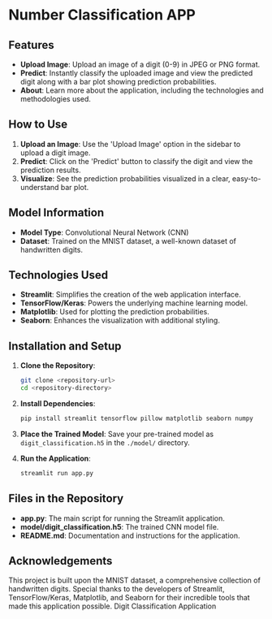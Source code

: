 
# Number Classification APP

## Features
- **Upload Image**: Upload an image of a digit (0-9) in JPEG or PNG format.
- **Predict**: Instantly classify the uploaded image and view the predicted digit along with a bar plot showing prediction probabilities.
- **About**: Learn more about the application, including the technologies and methodologies used.

## How to Use
1. **Upload an Image**: Use the 'Upload Image' option in the sidebar to upload a digit image.
2. **Predict**: Click on the 'Predict' button to classify the digit and view the prediction results.
3. **Visualize**: See the prediction probabilities visualized in a clear, easy-to-understand bar plot.

## Model Information
- **Model Type**: Convolutional Neural Network (CNN)
- **Dataset**: Trained on the MNIST dataset, a well-known dataset of handwritten digits.

## Technologies Used
- **Streamlit**: Simplifies the creation of the web application interface.
- **TensorFlow/Keras**: Powers the underlying machine learning model.
- **Matplotlib**: Used for plotting the prediction probabilities.
- **Seaborn**: Enhances the visualization with additional styling.

## Installation and Setup

1. **Clone the Repository**: 
   ```bash
   git clone <repository-url>
   cd <repository-directory>
   ```

2. **Install Dependencies**:
   ```bash
   pip install streamlit tensorflow pillow matplotlib seaborn numpy
   ```

3. **Place the Trained Model**: 
   Save your pre-trained model as `digit_classification.h5` in the `./model/` directory.

4. **Run the Application**:
   ```bash
   streamlit run app.py
   ```

## Files in the Repository
- **app.py**: The main script for running the Streamlit application.
- **model/digit_classification.h5**: The trained CNN model file.
- **README.md**: Documentation and instructions for the application.

## Acknowledgements
This project is built upon the MNIST dataset, a comprehensive collection of handwritten digits. Special thanks to the developers of Streamlit, TensorFlow/Keras, Matplotlib, and Seaborn for their incredible tools that made this application possible.
Digit Classification Application
